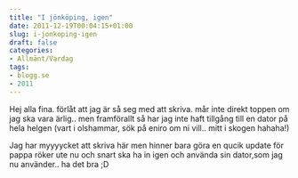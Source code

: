 ```yaml
---
title: "I jönköping, igen"
date: 2011-12-19T00:04:15+01:00
slug: i-jonkoping-igen
draft: false
categories:
- Allmänt/Vardag
tags:
- blogg.se
- 2011
---
```

Hej alla fina. förlåt att jag är så seg med att skriva. mår inte direkt toppen om jag ska vara ärlig.. men framförallt så har jag inte haft tillgång till en dator på hela helgen (vart i olshammar, sök på eniro om ni vill.. mitt i skogen hahaha!)  
  
Jag har myyyycket att skriva här men hinner bara göra en qucik update för pappa röker ute nu och snart ska ha in igen och använda sin dator,som jag nu använder.. ha det bra ;D